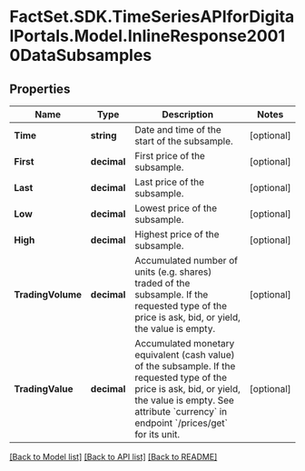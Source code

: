 # FactSet.SDK.TimeSeriesAPIforDigitalPortals.Model.InlineResponse20010DataSubsamples

## Properties

Name | Type | Description | Notes
------------ | ------------- | ------------- | -------------
**Time** | **string** | Date and time of the start of the subsample. | [optional] 
**First** | **decimal** | First price of the subsample. | [optional] 
**Last** | **decimal** | Last price of the subsample. | [optional] 
**Low** | **decimal** | Lowest price of the subsample. | [optional] 
**High** | **decimal** | Highest price of the subsample. | [optional] 
**TradingVolume** | **decimal** | Accumulated number of units (e.g. shares) traded of the subsample. If the requested type of the price is ask, bid, or yield, the value is empty. | [optional] 
**TradingValue** | **decimal** | Accumulated monetary equivalent (cash value) of the subsample. If the requested type of the price is ask, bid, or yield, the value is empty. See attribute &#x60;currency&#x60; in endpoint &#x60;/prices/get&#x60; for its unit. | [optional] 

[[Back to Model list]](../README.md#documentation-for-models) [[Back to API list]](../README.md#documentation-for-api-endpoints) [[Back to README]](../README.md)

